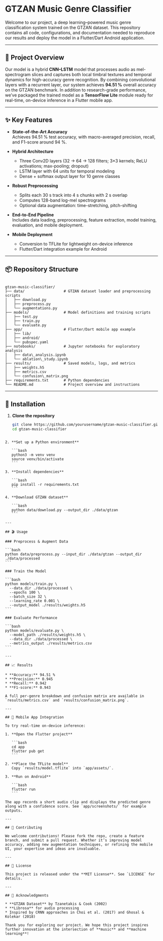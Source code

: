 # GTZAN Music Genre Classifier

Welcome to our project, a deep learning–powered music genre classification system trained on the GTZAN dataset. This repository contains all code, configurations, and documentation needed to reproduce our results and deploy the model in a Flutter/Dart Android application.

---

## 🚀 Project Overview

Our model is a hybrid **CNN–LSTM** model that processes audio as mel-spectrogram slices and captures both local timbral textures and temporal dynamics for high-accuracy genre recognition. By combining convolutional layers with a recurrent layer, our system achieves **94.51 %** overall accuracy on the GTZAN benchmark. In addition to research-grade performance, we’ve packaged the trained model as a **TensorFlow Lite** module ready for real-time, on-device inference in a Flutter mobile app.

---

## ✨ Key Features

- **State-of-the-Art Accuracy**  
  Achieves 94.51 % test accuracy, with macro-averaged precision, recall, and F1-score around 94 %.

- **Hybrid Architecture**  
  - Three Conv2D layers (32 → 64 → 128 filters; 3×3 kernels; ReLU activations; max-pooling; dropout)  
  - LSTM layer with 64 units for temporal modeling  
  - Dense + softmax output layer for 10 genre classes

- **Robust Preprocessing**  
  - Splits each 30 s track into 4 s chunks with 2 s overlap  
  - Computes 128-band log-mel spectrograms  
  - Optional data augmentation: time-stretching, pitch-shifting

- **End-to-End Pipeline**  
  Includes data loading, preprocessing, feature extraction, model training, evaluation, and mobile deployment.

- **Mobile Deployment**  
  - Conversion to TFLite for lightweight on-device inference  
  - Flutter/Dart integration example for Android

---

## 📦 Repository Structure

```

gtzan-music-classifier/
├── data/                  # GTZAN dataset loader and preprocessing scripts
│   ├── download.py
│   ├── preprocess.py
│   └── augmentations.py
├── models/                # Model definitions and training scripts
│   ├── test.py
│   ├── train.py
│   └── evaluate.py
├── app/                   # Flutter/Dart mobile app example
│   ├── lib/
│   ├── android/
│   └── pubspec.yaml
├── notebooks/             # Jupyter notebooks for exploratory analysis
│   ├── data\_analysis.ipynb
│   └── ablation\_study.ipynb
├── results/               # Saved models, logs, and metrics
│   ├── weights.h5
│   ├── metrics.csv
│   └── confusion\_matrix.png
├── requirements.txt       # Python dependencies
└── README.md              # Project overview and instructions

````

---

## 🔧 Installation

1. **Clone the repository**  
   ```bash
   git clone https://github.com/yourusername/gtzan-music-classifier.git
   cd gtzan-music-classifier
````

2. **Set up a Python environment**

   ```bash
   python3 -m venv venv
   source venv/bin/activate
   ```

3. **Install dependencies**

   ```bash
   pip install -r requirements.txt
   ```

4. **Download GTZAN dataset**

   ```bash
   python data/download.py --output_dir ./data/gtzan
   ```

---

## 🎬 Usage

### Preprocess & Augment Data

```bash
python data/preprocess.py --input_dir ./data/gtzan --output_dir ./data/processed
```

### Train the Model

```bash
python models/train.py \
  --data_dir ./data/processed \
  --epochs 100 \
  --batch_size 32 \
  --learning_rate 0.001 \
  --output_model ./results/weights.h5
```

### Evaluate Performance

```bash
python models/evaluate.py \
  --model_path ./results/weights.h5 \
  --data_dir ./data/processed \
  --metrics_output ./results/metrics.csv
```

---

## 📈 Results

* **Accuracy:** 94.51 %
* **Precision:** 0.945
* **Recall:** 0.942
* **F1-score:** 0.943

A full per-genre breakdown and confusion matrix are available in `results/metrics.csv` and `results/confusion_matrix.png`.

---

## 📱 Mobile App Integration

To try real-time on-device inference:

1. **Open the Flutter project**

   ```bash
   cd app
   flutter pub get
   ```

2. **Place the TFLite model**
   Copy `results/model.tflite` into `app/assets/`.

3. **Run on Android**

   ```bash
   flutter run
   ```

The app records a short audio clip and displays the predicted genre along with a confidence score. See `app/screenshots/` for example outputs.

---

## 🤝 Contributing

We welcome contributions! Please fork the repo, create a feature branch, and submit a pull request. Whether it’s improving model accuracy, adding new augmentation techniques, or refining the mobile UI, your expertise and ideas are invaluable.

---

## 📜 License

This project is released under the **MIT License**. See `LICENSE` for details.

---

## 🙏 Acknowledgments

* **GTZAN Dataset** by Tzanetakis & Cook (2002)
* **Librosa** for audio processing
* Inspired by CRNN approaches in Choi et al. (2017) and Ghosal & Kolekar (2018)

Thank you for exploring our project. We hope this project inspires further innovation at the intersection of **music** and **machine learning**!

